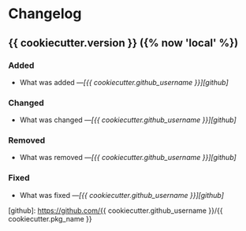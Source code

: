 # Changelog

## {{ cookiecutter.version }} ({% now 'local' %})

### Added

- What was added _―[{{ cookiecutter.github_username }}][github]_

### Changed

- What was changed _―[{{ cookiecutter.github_username }}][github]_

### Removed

- What was removed _―[{{ cookiecutter.github_username }}][github]_

### Fixed

- What was fixed _―[{{ cookiecutter.github_username }}][github]_

<!-- Markdown link & img dfn's -->

[github]: https://github.com/{{ cookiecutter.github_username }}/{{ cookiecutter.pkg_name }}
